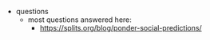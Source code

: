
  * questions
    * most questions answered here:
      * https://splits.org/blog/ponder-social-predictions/